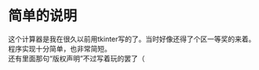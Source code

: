 # 简单的说明
这个计算器是我在很久以前用tkinter写的了。当时好像还得了个区一等奖的来着。<br />
程序实现十分简单，也非常简短。<br />
还有里面那句“版权声明”不过写着玩的罢了（<br />
